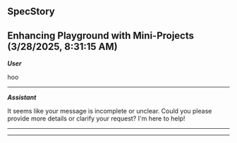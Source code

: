 ## SpecStory

## Enhancing Playground with Mini-Projects (3/28/2025, 8:31:15 AM)

_**User**_

hoo

---

_**Assistant**_

It seems like your message is incomplete or unclear. Could you please provide more details or clarify your request? I'm here to help!

---



---

